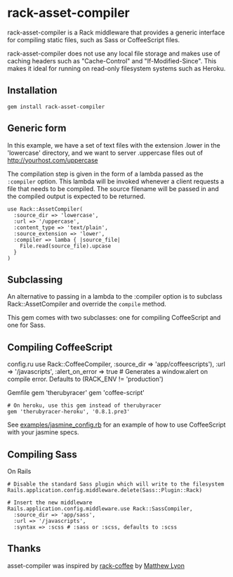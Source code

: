 # rack-asset-compiler

rack-asset-compiler is a Rack middleware that provides a generic interface for compiling static files, such as Sass or CoffeeScript files.

rack-asset-compiler does not use any local file storage and makes use of caching headers such as "Cache-Control" and "If-Modified-Since".  This makes it ideal for running on read-only filesystem systems such as Heroku.

## Installation

    gem install rack-asset-compiler

## Generic form

In this example, we have a set of text files with the extension .lower in the 'lowercase' directory, and
we want to server .uppercase files out of http://yourhost.com/uppercase

The compilation step is given in the form of a lambda passed as the `:compiler` option.  This lambda will
be invoked whenever a client requests a file that needs to be compiled.  The source filename will be passed
in and the compiled output is expected to be returned.

    use Rack::AssetCompiler(
      :source_dir => 'lowercase',
      :url => '/uppercase',
      :content_type => 'text/plain',
      :source_extension => 'lower',
      :compiler => lamba { |source_file|
        File.read(source_file).upcase
      }
    )

## Subclassing
An alternative to passing in a lambda to the :compiler option is to subclass Rack::AssetCompiler and
override the `compile` method.

This gem comes with two subclasses: one for compiling CoffeeScript and one for Sass.

## Compiling CoffeeScript

config.ru
    use Rack::CoffeeCompiler,
      :source_dir => 'app/coffeescripts'),
      :url => '/javascripts',
      :alert_on_error => true  # Generates a window.alert on compile error.  Defaults to (RACK_ENV != 'production')

Gemfile
    gem 'therubyracer'
    gem 'coffee-script'

    # On heroku, use this gem instead of therubyracer
    gem 'therubyracer-heroku', '0.8.1.pre3'

See [examples/jasmine_config.rb](https://github.com/jbaudanza/rack-asset-compiler/tree/master/examples/jasmine_config.rb) for an example of how to use CoffeeScript with your jasmine specs.

## Compiling Sass

On Rails

    # Disable the standard Sass plugin which will write to the filesystem
    Rails.application.config.middleware.delete(Sass::Plugin::Rack)

    # Insert the new middleware
    Rails.application.config.middleware.use Rack::SassCompiler,
      :source_dir => 'app/sass',
      :url => '/javascripts',
      :syntax => :scss # :sass or :scss, defaults to :scss

## Thanks
asset-compiler was inspired by [rack-coffee] by [Matthew Lyon][mattly]

[rack-coffee]: https://github.com/mattly/rack-coffee
[mattly]: https://github.com/mattly/rack-coffee